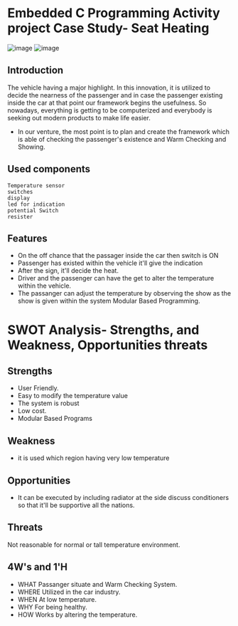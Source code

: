 
# Embedded C Programming Activity project Case Study- Seat Heating

![image](https://user-images.githubusercontent.com/89735311/133585883-e0a86ec9-d25c-4759-8d8c-37dd8e9fdd10.png)
![image](https://user-images.githubusercontent.com/89735311/133585902-40310af4-ac80-45e2-ae47-1dbc5e00bd3d.png)

## Introduction

The vehicle having a major highlight. In this innovation, it is utilized to decide the nearness of the passenger and in case the passenger existing inside the car at that point our framework begins the usefulness. So nowadays, everything is getting to be computerized and everybody is seeking out modern products to make life easier. 

* In our venture, the most point is to plan and create the framework which is able of checking the passenger's existence and Warm Checking and Showing.

## Used components

    Temperature sensor
    switches
    display
    led for indication
    potential Switch
    resister
    
## Features

* On the off chance that the passager inside the car then switch is ON
* Passenger has existed within the vehicle it'll give the indication
* After the sign, it'll decide the heat. 
* Driver and the passenger can have the get to alter the temperature within the vehicle. 
* The passanger can adjust the temperature by observing the show as the show is given within the system Modular Based Programming.

# SWOT Analysis- Strengths, and Weakness, Opportunities threats

## Strengths
* User Friendly.
* Easy to modify the temperature value
* The system is robust
* Low cost.
* Modular Based Programs

## Weakness

* it is used which region having very low temperature

## Opportunities

* It can be executed by including radiator at the side discuss conditioners so that it'll be supportive all the nations.

## Threats

Not reasonable for normal or tall temperature environment.

## 4W's and 1'H

* WHAT Passanger situate and Warm Checking System. 
* WHERE Utilized in the car industry.
* WHEN At low temperature. 
* WHY For being healthy. 
* HOW Works by altering the temperature.
